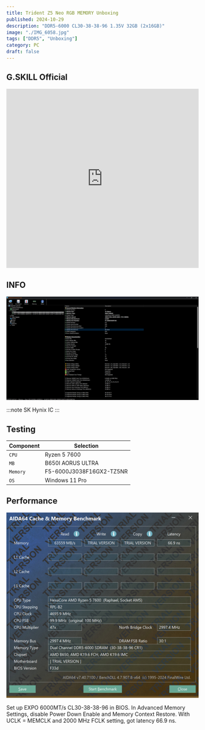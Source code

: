 ```yaml
---
title: Trident Z5 Neo RGB MEMORY Unboxing
published: 2024-10-29
description: "DDR5-6000 CL30-38-38-96 1.35V 32GB (2x16GB)"
image: "./IMG_6058.jpg"
tags: ["DDR5", "Unboxing"]
category: PC
draft: false
---
```


## G.SKILL Official

<iframe width="100%" height="468" src="https://www.youtube.com/embed/3A4cx-PqdSw?si=GN-L59NMMRDhQD1x" title="YouTube video player" frameborder="0" allow="accelerometer; autoplay; clipboard-write; encrypted-media; gyroscope; picture-in-picture; web-share" referrerpolicy="strict-origin-when-cross-origin" allowfullscreen></iframe>


## INFO

![本機圖片](hynix.png "SK")

:::note
SK Hynix IC
:::


## Testing

| Component     | 		Selection                                                                                                                                                                                                 |
|---------------|-------------------------------------------------------------------------------------------------------------------------------------------------------------------------------------------------------------|
| `CPU`       | Ryzen 5 7600                                                                                                                                                                                      |
| `MB`   | B650I AORUS ULTRA                                                                                                                                                                            |
| `Memory` | F5-6000J3038F16GX2-TZ5NR                                                                                                                                                   |
| `OS`       | Windows 11 Pro |


## Performance

![本機圖片](latency.png "SK2")

Set up EXPO 6000MT/s CL30-38-38-96 in BIOS. In Advanced Memory Settings, disable Power Down Enable and Memory Context Restore. With UCLK = MEMCLK and 2000 MHz FCLK setting, got latency 66.9 ns.